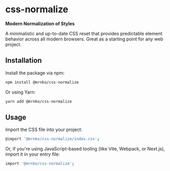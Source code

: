 # css-normalize

**Modern Normalization of Styles**

A minimalistic and up-to-date CSS reset that provides predictable element 
behavior across all modern browsers. Great as a starting point for 
any web project.

## Installation

Install the package via npm:

```bash
npm install @mrnko/css-normalize
```

Or using Yarn:

```bash
yarn add @mrnko/css-normalize
```

## Usage

Import the CSS file into your project:

```bash
@import '@mrnko/css-normalize/index.css';
```

Or, if you're using JavaScript-based tooling (like Vite, Webpack, or Next.js), 
import it in your entry file:

```bash
import '@mrnko/css-normalize';
```
